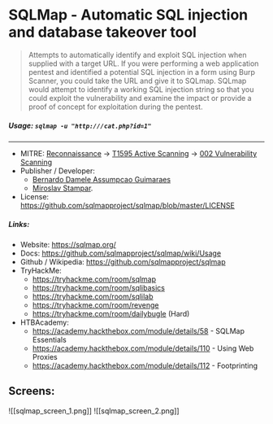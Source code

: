 # SQLMap - Automatic SQL injection and database takeover tool
>Attempts to automatically identify and exploit SQL injection when supplied with a target URL.
>If you were performing a web application pentest and identified a potential SQL injection in a form using Burp Scanner, you could take the URL and give it to SQLmap. SQLmap would attempt to identify a working SQL injection string so that you could exploit the vulnerability and examine the impact or provide a proof of concept for exploitation during the pentest.

##### Usage: `sqlmap -u "http:///cat.php?id=1"`
___
- MITRE: 
	[Reconnaissance](https://attack.mitre.org/tactics/TA0043/) -> [T1595 Active Scanning](https://attack.mitre.org/techniques/T1595/) -> [002 Vulnerability Scanning](https://attack.mitre.org/techniques/T1595/002/)
- Publisher / Developer: 
	- [Bernardo Damele Assumpcao Guimaraes](mailto:bernardo@sqlmap.org)
	- [Miroslav Stampar](mailto:miroslav@sqlmap.org).
- License: https://github.com/sqlmapproject/sqlmap/blob/master/LICENSE

##### Links:
- Website: https://sqlmap.org/
- Docs: https://github.com/sqlmapproject/sqlmap/wiki/Usage
- Github / Wikipedia: https://github.com/sqlmapproject/sqlmap
- TryHackMe: 
	- https://tryhackme.com/room/sqlmap
	- https://tryhackme.com/room/sqlibasics
	- https://tryhackme.com/room/sqlilab
	- https://tryhackme.com/room/revenge
	- https://tryhackme.com/room/dailybugle (Hard)
- HTBAcademy:
	- https://academy.hackthebox.com/module/details/58 - SQLMap Essentials
	- https://academy.hackthebox.com/module/details/110 - Using Web Proxies
	- https://academy.hackthebox.com/module/details/112 - Footprinting

## Screens:
![[sqlmap_screen_1.png]]
![[sqlmap_screen_2.png]]



